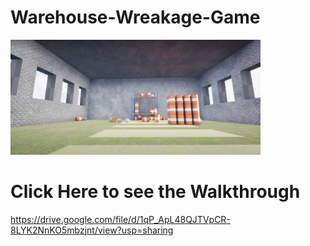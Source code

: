 # Warehouse-Wreakage-Game

<img src="image.png" alt="Description of the image" width="400"/>

# Click Here to see the Walkthrough
https://drive.google.com/file/d/1qP_ApL48QJTVpCR-8LYK2NnKO5mbzjnt/view?usp=sharing
